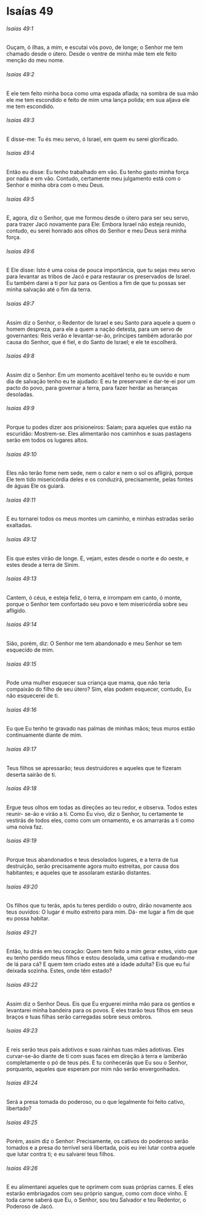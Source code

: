 # Isaías 49

###### Isaías 49:1

Ouçam, ó ilhas, a mim, e escutai vós povo, de longe; o Senhor me tem chamado desde o útero. Desde o ventre de minha mãe tem ele feito menção do meu nome.

###### Isaías 49:2

E ele tem feito minha boca como uma espada afiada; na sombra de sua mão ele me tem escondido e feito de mim uma lança polida; em sua aljava ele me tem escondido.

###### Isaías 49:3

E disse-me: Tu és meu servo, ó Israel, em quem eu serei glorificado.

###### Isaías 49:4

Então eu disse: Eu tenho trabalhado em vão. Eu tenho gasto minha força por nada e em vão. Contudo, certamente meu julgamento está com o Senhor e minha obra com o meu Deus.

###### Isaías 49:5

E, agora, diz o Senhor, que me formou desde o útero para ser seu servo, para trazer Jacó novamente para Ele: Embora Israel não esteja reunido, contudo, eu serei honrado aos olhos do Senhor e meu Deus será minha força.

###### Isaías 49:6

E Ele disse: Isto é uma coisa de pouca importância, que tu sejas meu servo para levantar as tribos de Jacó e para restaurar os preservados de Israel. Eu também darei a ti por luz para os Gentios a fim de que tu possas ser minha salvação até o fim da terra.

###### Isaías 49:7

Assim diz o Senhor, o Redentor de Israel e seu Santo para aquele a quem o homem despreza, para ele a quem a nação detesta, para um servo de governantes: Reis verão e levantar-se-ão, príncipes também adorarão por causa do Senhor, que é fiel, e do Santo de Israel; e ele te escolherá.

###### Isaías 49:8

Assim diz o Senhor: Em um momento aceitável tenho eu te ouvido e num dia de salvação tenho eu te ajudado: E eu te preservarei e dar-te-ei por um pacto do povo, para governar a terra, para fazer herdar as heranças desoladas.

###### Isaías 49:9

Porque tu podes dizer aos prisioneiros: Saiam; para aqueles que estão na escuridão: Mostrem-se. Eles alimentarão nos caminhos e suas pastagens serão em todos os lugares altos.

###### Isaías 49:10

Eles não terão fome nem sede, nem o calor e nem o sol os afligirá, porque Ele tem tido misericórdia deles e os conduzirá, precisamente, pelas fontes de águas Ele os guiará.

###### Isaías 49:11

E eu tornarei todos os meus montes um caminho, e minhas estradas serão exaltadas.

###### Isaías 49:12

Eis que estes virão de longe. E, vejam, estes desde o norte e do oeste, e estes desde a terra de Sinim.

###### Isaías 49:13

Cantem, ó céus, e esteja feliz, ó terra, e irrompam em canto, ó monte, porque o Senhor tem confortado seu povo e tem misericórdia sobre seu afligido.

###### Isaías 49:14

Sião, porém, diz: O Senhor me tem abandonado e meu Senhor se tem esquecido de mim.

###### Isaías 49:15

Pode uma mulher esquecer sua criança que mama, que não teria compaixão do filho de seu útero? Sim, elas podem esquecer, contudo, Eu não esquecerei de ti.

###### Isaías 49:16

Eu que Eu tenho te gravado nas palmas de minhas mãos; teus muros estão continuamente diante de mim.

###### Isaías 49:17

Teus filhos se apressarão; teus destruidores e aqueles que te fizeram deserta sairão de ti.

###### Isaías 49:18

Ergue teus olhos em todas as direções ao teu redor, e observa. Todos estes reunir- se-ão e virão a ti. Como Eu vivo, diz o Senhor, tu certamente te vestirás de todos eles, como com um ornamento, e os amarrarás a ti como uma noiva faz.

###### Isaías 49:19

Porque teus abandonados e teus desolados lugares, e a terra de tua destruição, serão precisamente agora muito estreitas, por causa dos habitantes; e aqueles que te assolaram estarão distantes.

###### Isaías 49:20

Os filhos que tu terás, após tu teres perdido o outro, dirão novamente aos teus ouvidos: O lugar é muito estreito para mim. Dá- me lugar a fim de que eu possa habitar.

###### Isaías 49:21

Então, tu dirás em teu coração: Quem tem feito a mim gerar estes, visto que eu tenho perdido meus filhos e estou desolada, uma cativa e mudando-me de lá para cá? E quem tem criado estes até a idade adulta? Eis que eu fui deixada sozinha. Estes, onde têm estado?

###### Isaías 49:22

Assim diz o Senhor Deus. Eis que Eu erguerei minha mão para os gentios e levantarei minha bandeira para os povos. E eles trarão teus filhos em seus braços e tuas filhas serão carregadas sobre seus ombros.

###### Isaías 49:23

E reis serão teus pais adotivos e suas rainhas tuas mães adotivas. Eles curvar-se-ão diante de ti com suas faces em direção à terra e lamberão completamente o pó de teus pés. E tu conhecerás que Eu sou o Senhor, porquanto, aqueles que esperam por mim não serão envergonhados.

###### Isaías 49:24

Será a presa tomada do poderoso, ou o que legalmente foi feito cativo, libertado?

###### Isaías 49:25

Porém, assim diz o Senhor: Precisamente, os cativos do poderoso serão tomados e a presa do terrível será libertada, pois eu irei lutar contra aquele que lutar contra ti; e eu salvarei teus filhos.

###### Isaías 49:26

E eu alimentarei aqueles que te oprimem com suas próprias carnes. E eles estarão embriagados com seu próprio sangue, como com doce vinho. E toda carne saberá que Eu, o Senhor, sou teu Salvador e teu Redentor, o Poderoso de Jacó.

